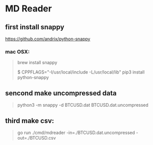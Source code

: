 # MD Reader

## first install snappy 
https://github.com/andrix/python-snappy

### mac OSX:
> brew install snappy
>
>$ CPPFLAGS="-I/usr/local/include -L/usr/local/lib" pip3 install python-snappy

## sencond make uncompressed data
> python3 -m snappy -d BTCUSD.dat BTCUSD.dat.uncompressed

## third make csv:
> go run ./cmd/mdreader -in=./BTCUSD.dat.uncompressed -out=./BTCUSD.csv

